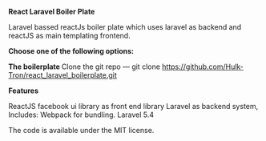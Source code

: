 <b>React Laravel Boiler Plate</b>

Laravel bassed reactJs boiler plate which uses laravel as backend and reactJS as main templating frontend.

<b>Choose one of the following options:</b>

<b>The boilerplate </b>
Clone the git repo — git clone https://github.com/Hulk-Tron/react_laravel_boilerplate.git

<b>Features</b>

ReactJS facebook ui library as front end library
Laravel as backend system,
Includes:
Webpack for bundling.
Laravel 5.4

The code is available under the MIT license.
